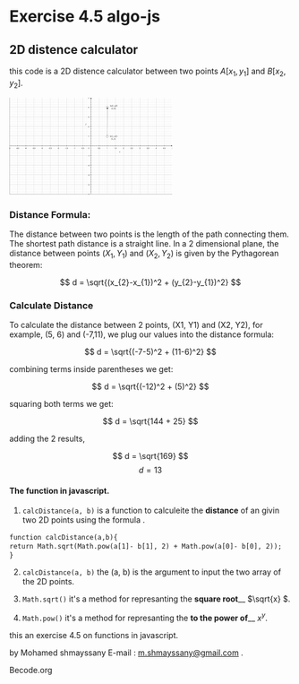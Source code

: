 # Exercise 4.5 algo-js
## 2D distence calculator

this code is a 2D distence calculator  between two points $A[ x_{1} , y_{1}]$ and $B[x_{2} , y_{2}]$.

![2D distence](/assets/img/2D%20dis.png)

### Distance Formula:

The distance between two points is the length of the path connecting them. The shortest path distance is a straight line. In a 2 dimensional plane, the distance between points $(X_{1}, Y_{1})$ and $(X_{2}, Y_{2})$ is given by the Pythagorean theorem: 

$$ d = \sqrt{(x_{2}-x_{1})^2 + (y_{2}-y_{1})^2} $$

### Calculate Distance

To calculate the distance between 2 points, (X1, Y1) and (X2, Y2), for example, (5, 6) and (-7,11), we plug our values into the distance formula: 

$$ d = \sqrt{(-7-5)^2 + (11-6)^2} $$

combining terms inside parentheses we get:

$$ d = \sqrt{(-12)^2 + (5)^2} $$

squaring both terms we get:

$$ d = \sqrt{144 + 25} $$

adding the 2 results,

$$ d = \sqrt{169} $$
$$ d = 13 $$

#### The function in javascript.

1. ```calcDistance(a, b)``` is a function to calculeite the **distance** of an givin two 2D points using the formula .

```
function calcDistance(a,b){
return Math.sqrt(Math.pow(a[1]- b[1], 2) + Math.pow(a[0]- b[0], 2));
}
```

2. ```calcDistance(a, b)``` the (a, b) is the argument to input the two array of the 2D points.

3. ```Math.sqrt()``` it's a method for represanting the **square root**__ $\sqrt{x} $.

4. ```Math.pow()``` it's a method for represanting the **to the power of**__ $x^y$.

this an exercise 4.5 on functions in javascript.

by Mohamed shmayssany E-mail : m.shmayssany@gmail.com .

Becode.org
